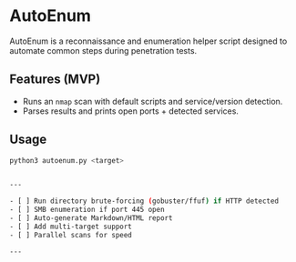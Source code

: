 # AutoEnum

AutoEnum is a reconnaissance and enumeration helper script designed to automate common steps during penetration tests.

## Features (MVP)
- Runs an `nmap` scan with default scripts and service/version detection.
- Parses results and prints open ports + detected services.

## Usage
```bash
python3 autoenum.py <target>


---

- [ ] Run directory brute-forcing (gobuster/ffuf) if HTTP detected  
- [ ] SMB enumeration if port 445 open  
- [ ] Auto-generate Markdown/HTML report  
- [ ] Add multi-target support  
- [ ] Parallel scans for speed    

---


